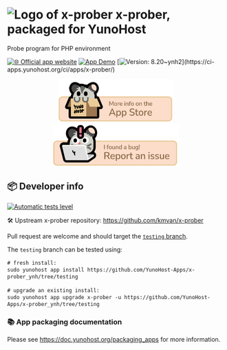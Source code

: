 <!--
N.B.: This README was automatically generated by <https://github.com/YunoHost/apps_tools/blob/main/readme_generator>
It shall NOT be edited by hand.
-->

<h1>
  <img src="https://raw.githubusercontent.com/YunoHost/apps/main/logos/x-prober.png" width="32px" alt="Logo of x-prober">
  x-prober, packaged for YunoHost
</h1>

Probe program for PHP environment

[![🌐 Official app website](https://img.shields.io/badge/Official_app_website-darkgreen?style=for-the-badge)](https://prober.inn-studio.com/)
[![App Demo](https://img.shields.io/badge/App_Demo-blue?style=for-the-badge)](https://prober.inn-studio.com/)
[![Version: 8.20~ynh2](https://img.shields.io/badge/Version-8.20~ynh2-rgba(0,150,0,1)?style=for-the-badge)](https://ci-apps.yunohost.org/ci/apps/x-prober/)

<div align="center">
<a href="https://apps.yunohost.org/app/x-prober"><img height="100px" src="https://github.com/YunoHost/yunohost-artwork/raw/refs/heads/main/badges/neopossum-badges/badge_more_info_on_the_appstore.svg"/></a>
<a href="https://github.com/YunoHost-Apps/x-prober_ynh/issues"><img height="100px" src="https://github.com/YunoHost/yunohost-artwork/raw/refs/heads/main/badges/neopossum-badges/badge_report_an_issue.svg"/></a>
</div>

## 📦 Developer info

[![Automatic tests level](https://apps.yunohost.org/badge/cilevel/x-prober)](https://ci-apps.yunohost.org/ci/apps/x-prober/)

🛠️ Upstream x-prober repository: <https://github.com/kmvan/x-prober>

Pull request are welcome and should target the [`testing` branch](https://github.com/YunoHost-Apps/x-prober_ynh/tree/testing).

The `testing` branch can be tested using:
```
# fresh install:
sudo yunohost app install https://github.com/YunoHost-Apps/x-prober_ynh/tree/testing

# upgrade an existing install:
sudo yunohost app upgrade x-prober -u https://github.com/YunoHost-Apps/x-prober_ynh/tree/testing
```

### 📚 App packaging documentation

Please see <https://doc.yunohost.org/packaging_apps> for more information.